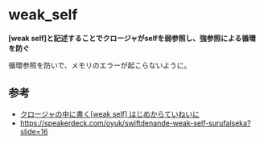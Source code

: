 # weak_self

**[weak self]と記述することでクロージャがselfを弱参照し、強参照による循環を防ぐ**

循環参照を防いで、メモリのエラーが起こらないように。

## 参考
- [クロージャの中に書く\[weak self\] はじめからていねいに](https://zenn.dev/mhackit/articles/a0b1c6e780c3c6aabe45)
- https://speakerdeck.com/oyuk/swiftdenande-weak-self-surufalseka?slide=16